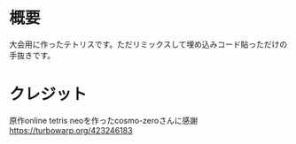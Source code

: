 # 概要
大会用に作ったテトリスです。ただリミックスして埋め込みコード貼っただけの手抜きです。
# クレジット
原作online tetris neoを作ったcosmo-zeroさんに感謝
https://turbowarp.org/423246183
